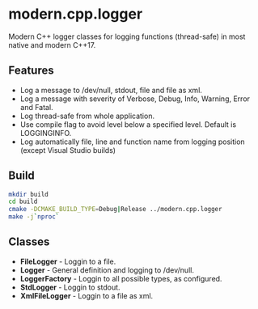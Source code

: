 # modern.cpp.logger
Modern C++ logger classes for logging functions (thread-safe) in most native and modern C++17.

## Features
- Log a message to /dev/null, stdout, file and file as xml.
- Log a message with severity of Verbose, Debug, Info, Warning, Error and Fatal.
- Log thread-safe from whole application.
- Use compile flag to avoid level below a specified level. Default is LOGGINGINFO.
- Log automatically file, line and function name from logging position (except Visual Studio builds)

## Build
```bash
mkdir build
cd build
cmake -DCMAKE_BUILD_TYPE=Debug|Release ../modern.cpp.logger
make -j`nproc`
```

## Classes
- **FileLogger** - Loggin to a file.
- **Logger** - General definition and logging to /dev/null.
- **LoggerFactory** - Loggin to all possible types, as configured.
- **StdLogger** - Loggin to stdout.
- **XmlFileLogger** - Loggin to a file as xml.
